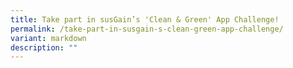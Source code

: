 ```yaml
---
title: Take part in susGain’s 'Clean & Green' App Challenge!
permalink: /take-part-in-susgain-s-clean-green-app-challenge/
variant: markdown
description: ""
---
```

